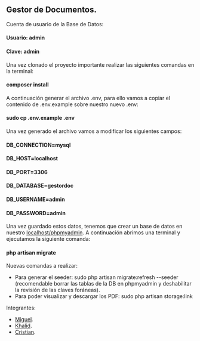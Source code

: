 ## Gestor de Documentos.
Cuenta de usuario de la Base de Datos:
#### Usuario: admin
#### Clave: admin
Una vez clonado el proyecto importante realizar las siguientes comandas en la terminal:
#### composer install
A continuación generar el archivo .env, para ello vamos a copiar el contenido de .env.example sobre nuestro nuevo .env:
#### sudo cp .env.example .env
Una vez generado el archivo vamos a modificar los siguientes campos:
#### DB_CONNECTION=mysql
#### DB_HOST=localhost
#### DB_PORT=3306
#### DB_DATABASE=gestordoc
#### DB_USERNAME=admin
#### DB_PASSWORD=admin
Una vez guardado estos datos, tenemos que crear un base de datos en nuestro [localhost/phpmyadmin](http://localhost/phpmyadmin/).
A continuación abrimos una terminal y ejecutamos la siguiente comanda:
#### php artisan migrate

Nuevas comandas a realizar:
- Para generar el seeder: sudo php artisan migrate:refresh --seeder (recomendable borrar las tablas de la DB en phpmyadmin y deshabilitar la revisión de las claves foráneas).
- Para poder visualizar y descargar los PDF: sudo php artisan storage:link

Integrantes:
- [Miguel](https://github.com/MiguelArteaga).
- [Khalid](https://github.com/KhalidAlouan).
- [Cristian](https://github.com/ncristiansa).
